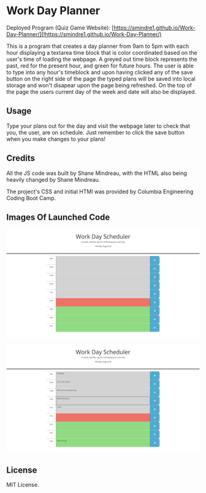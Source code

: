 # Work Day Planner

Deployed Program (Quiz Game Website): [https://smindre1.github.io/Work-Day-Planner/](!https://smindre1.github.io/Work-Day-Planner/)

This is a program that creates a day planner from 9am to 5pm with each hour displaying a textarea time block that is color coordinated based on the user's time of loading the webpage. A greyed out time block represents the past, red for the present hour, and green for future hours. The user is able to type into any hour's timeblock and upon having clicked any of the save button on the right side of the page the typed plans will be saved into local storage and won't disapear upon the page being refreshed. On the top of the page the users current day of the week and date will also be displayed.

## Usage

Type your plans out for the day and visit the webpage later to check that you, the user, are on schedule. Just remember to click the save button when you make changes to your plans!

## Credits

All the JS code was built by Shane Mindreau, with the HTML also being heavily changed by Shane Mindreau.

The project's CSS and initial HTMl was provided by Columbia Engineering Coding Boot Camp.

## Images Of Launched Code

![Homepage Display](./assets/images/Homepage_Display.png)

![User's Notes Example](./assets/images/User's_Notes_Example.png)

## License

MIT License.
